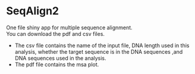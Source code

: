 # SeqAlign2
One file shiny app for multiple sequence alignment.  
You can download the pdf and csv files.  
  * The csv file contains the name of the input file, DNA length used in this analysis, whether the target sequence is in the DNA sequences ,and DNA sequences used in the analysis.
  * The pdf file contains the msa plot.
